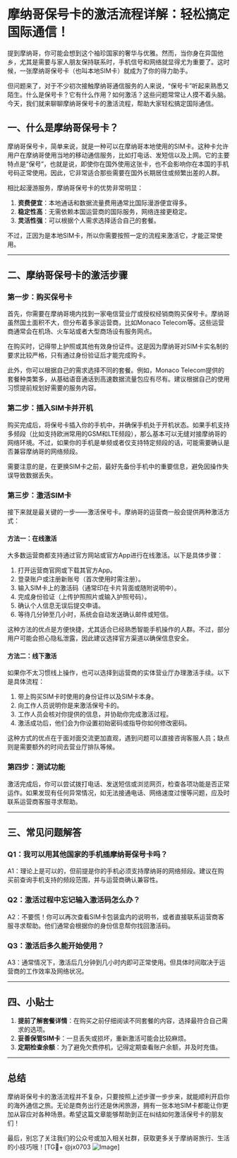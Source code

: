 # 摩纳哥保号卡的激活流程详解：轻松搞定国际通信！

提到摩纳哥，你可能会想到这个袖珍国家的奢华与优雅。然而，当你身在异国他乡，尤其是需要与家人朋友保持联系时，手机信号和网络就显得尤为重要了。这时候，一张摩纳哥保号卡（也叫本地SIM卡）就成为了你的得力助手。

但问题来了，对于不少初次接触摩纳哥通信服务的人来说，“保号卡”听起来熟悉又陌生。什么是保号卡？它有什么作用？如何激活？这些问题常常让人摸不着头脑。今天，我们就来聊聊摩纳哥保号卡的激活流程，帮助大家轻松搞定国际通信。

## 一、什么是摩纳哥保号卡？

摩纳哥保号卡，简单来说，就是一种可以在摩纳哥本地使用的SIM卡。这种卡允许用户在摩纳哥使用当地的移动通信服务，比如打电话、发短信以及上网。它的主要特点是“保号”，也就是说，即使你在国外使用这张卡，也不会影响你在本国的手机号码正常使用。因此，它非常适合那些需要在国外长期居住或频繁出差的人群。

相比起漫游服务，摩纳哥保号卡的优势非常明显：

1. **资费便宜**：本地通话和数据流量费用通常比国际漫游便宜得多。
2. **稳定性高**：无需依赖本国运营商的国际服务，网络连接更稳定。
3. **灵活性强**：可以根据个人需求选择适合自己的套餐。

不过，正因为是本地SIM卡，所以你需要按照一定的流程来激活它，才能正常使用。

---

## 二、摩纳哥保号卡的激活步骤

### 第一步：购买保号卡

首先，你需要在摩纳哥境内找到一家电信营业厅或授权经销商购买保号卡。摩纳哥虽然国土面积不大，但分布着多家运营商，比如Monaco Telecom等。这些运营商通常会在机场、火车站或者大型商场设有服务网点。

在购买时，记得带上护照或其他有效身份证件。这是因为摩纳哥对SIM卡实名制的要求比较严格，只有通过身份验证后才能完成购卡。

此外，你可以根据自己的需求选择不同的套餐。例如，Monaco Telecom提供的套餐种类繁多，从基础语音通话到高速数据流量包应有尽有。建议根据自己的使用习惯提前规划好需要的服务内容。

### 第二步：插入SIM卡并开机

购买完成后，将保号卡插入你的手机中，并确保手机处于开机状态。如果手机支持多频段（比如支持欧洲常用的GSM和LTE频段），那么基本可以无缝对接摩纳哥的网络环境。不过，如果你的手机是单频或者仅支持特定频段的话，可能需要确认是否兼容摩纳哥的网络频段。

需要注意的是，在更换SIM卡之前，最好先备份手机中的重要信息，避免因操作失误导致数据丢失。

### 第三步：激活SIM卡

接下来就是最关键的一步——激活保号卡。摩纳哥的运营商一般会提供两种激活方式：

#### 方法一：在线激活

大多数运营商都支持通过官方网站或官方App进行在线激活。以下是具体步骤：

1. 打开运营商官网或下载其官方App。
2. 登录账户或注册新账号（首次使用时需注册）。
3. 输入SIM卡上的激活码（通常印在卡片背面或随附说明中）。
4. 完成身份验证（上传护照照片或输入护照号码）。
5. 确认个人信息无误后提交申请。
6. 等待几分钟至几小时，系统会自动发送确认邮件或短信。

这种方法的优点是方便快捷，尤其适合已经熟悉智能手机操作的人群。不过，部分用户可能会担心隐私泄露，因此建议选择官方渠道以确保信息安全。

#### 方法二：线下激活

如果你不太习惯线上操作，也可以选择到运营商的实体营业厅办理激活手续。以下是具体流程：

1. 带上购买SIM卡时使用的身份证件以及SIM卡本身。
2. 向工作人员说明你是来激活保号卡的。
3. 工作人员会核对你提供的信息，并协助你完成激活过程。
4. 激活成功后，他们会为你设置初始密码或指导你如何修改密码。

这种方式的优点在于面对面交流更加直观，遇到问题可以直接咨询客服人员；缺点则是需要额外的时间去营业厅排队等候。

### 第四步：测试功能

激活完成后，你可以尝试拨打电话、发送短信或浏览网页，检查各项功能是否正常运作。如果发现有任何异常情况，如无法接通电话、网络速度过慢等问题，应及时联系运营商客服寻求帮助。

---

## 三、常见问题解答

### Q1：我可以用其他国家的手机插摩纳哥保号卡吗？

A1：理论上是可以的，但前提是你的手机必须支持摩纳哥的网络频段。建议在购买前查询手机支持的频段范围，并与运营商确认兼容性。

### Q2：激活过程中忘记输入激活码怎么办？

A2：不要慌！你可以再次查看SIM卡包装盒内的说明书，或者直接联系运营商客服寻求帮助。他们通常会根据你的身份信息帮你找回激活码。

### Q3：激活后多久能开始使用？

A3：通常情况下，激活后几分钟到几小时内即可正常使用。但具体时间取决于运营商的工作效率及网络状况。

---

## 四、小贴士

1. **提前了解套餐详情**：在购买之前仔细阅读不同套餐的内容，选择最符合自己需求的选项。
2. **妥善保管SIM卡**：一旦丢失或损坏，重新激活可能会比较麻烦。
3. **定期检查余额**：为了避免欠费停机，记得定期查看账户余额，并及时充值。

---

## 总结

摩纳哥保号卡的激活流程并不复杂，只要按照上述步骤一步步来，就能顺利开启你的海外通信之旅。无论是商务出行还是休闲旅游，拥有一张本地SIM卡都能让你更加从容应对各种场景。希望这篇文章能够帮助到正在纠结如何激活保号卡的朋友们！

最后，别忘了关注我们的公众号或加入相关社群，获取更多关于摩纳哥旅行、生活的小技巧哦！[TG💪+ @jx0703 ![Image](https://github.com/user-attachments/assets/dbca1d08-cadb-493c-b0ec-ad6f7a83f270)]